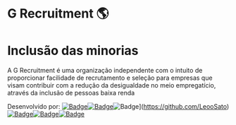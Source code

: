 # G Recruitment 🌎
# Inclusão das minorias
A G Recruitment é uma organização independente com o intuito de proporcionar facilidade de recrutamento e seleção para empresas que visam contribuir com a redução da desigualdade no meio empregatício, através da inclusão de pessoas baixa renda

Desenvolvido por:
[![Badge](https://img.shields.io/badge/-Camila-purple?style=flat-square&labelColor=black&logo=github&logoColor=white&link=https://github.com/arydsr)](https://github.com/camila-santos-ferreira)[![Badge](https://img.shields.io/badge/-Felipe-purple?style=flat-square&labelColor=black&logo=github&logoColor=white&link=https://github.com/arydsr)](https://github.com/FELIPECOXTA)![Badge](https://img.shields.io/badge/-Leonardo-purple?style=flat-square&labelColor=black&logo=github&logoColor=white&link=https://github.com/arydsr)](https://github.com/LeooSato)[![Badge](https://img.shields.io/badge/-Camila-purple?style=flat-square&labelColor=black&logo=github&logoColor=white&link=https://github.com/arydsr)](https://github.com/camila-santos-ferreira)[![Badge](https://img.shields.io/badge/-Milena-purple?style=flat-square&labelColor=black&logo=github&logoColor=white&link=https://github.com/arydsr)](https://github.com/micouti)[![Badge](https://img.shields.io/badge/-Vinicius-purple?style=flat-square&labelColor=black&logo=github&logoColor=white&link=https://github.com/arydsr)](https://github.com/ViniciusMarquesp)
